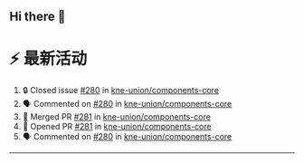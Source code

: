 ## Hi there 👋

<!--

**Here are some ideas to get you started:**

🙋‍♀️ A short introduction - what is your organization all about?
🌈 Contribution guidelines - how can the community get involved?
👩‍💻 Useful resources - where can the community find your docs? Is there anything else the community should know?
🍿 Fun facts - what does your team eat for breakfast?
🧙 Remember, you can do mighty things with the power of [Markdown](https://docs.github.com/github/writing-on-github/getting-started-with-writing-and-formatting-on-github/basic-writing-and-formatting-syntax)
-->


# ⚡ 最新活动

<!--START_SECTION:activity-->
1. 🔒 Closed issue [#280](https://github.com/kne-union/components-core/issues/280) in [kne-union/components-core](https://github.com/kne-union/components-core)
2. 🗣 Commented on [#280](https://github.com/kne-union/components-core/issues/280#issuecomment-2378550624) in [kne-union/components-core](https://github.com/kne-union/components-core)
3. 🎉 Merged PR [#281](https://github.com/kne-union/components-core/pull/281) in [kne-union/components-core](https://github.com/kne-union/components-core)
4. 💪 Opened PR [#281](https://github.com/kne-union/components-core/pull/281) in [kne-union/components-core](https://github.com/kne-union/components-core)
5. 🗣 Commented on [#280](https://github.com/kne-union/components-core/issues/280#issuecomment-2378547978) in [kne-union/components-core](https://github.com/kne-union/components-core)
<!--END_SECTION:activity-->

---
